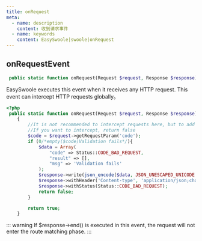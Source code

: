 ```yaml
---
title: onRequest
meta:
  - name: description
    content: 收到请求事件
  - name: keywords
    content: EasySwoole|swoole|onRequest
---
```

## onRequestEvent

```php
 public static function onRequest(Request $request, Response $response): bool
```

EasySwoole executes this event when it receives any HTTP request. This event can intercept HTTP requests globally。

```php
<?php
 public static function onRequest(Request $request, Response $response): bool
    {
        //It is not recommended to intercept requests here, but to add a controller base class for interception
        //If you want to intercept, return false
        $code = $request->getRequestParam('code');
        if (0/*empty($code)Validation fails*/){
            $data = Array(
                "code" => Status::CODE_BAD_REQUEST,
                "result" => [],
                "msg" => 'Validation fails'
            );
            $response->write(json_encode($data, JSON_UNESCAPED_UNICODE | JSON_UNESCAPED_SLASHES));
            $response->withHeader('Content-type', 'application/json;charset=utf-8');
            $response->withStatus(Status::CODE_BAD_REQUEST);
            return false;
        }

        return true;
    }
```


::: warning 
 If $response->end() is executed in this event, the request will not enter the route matching phase.
:::

